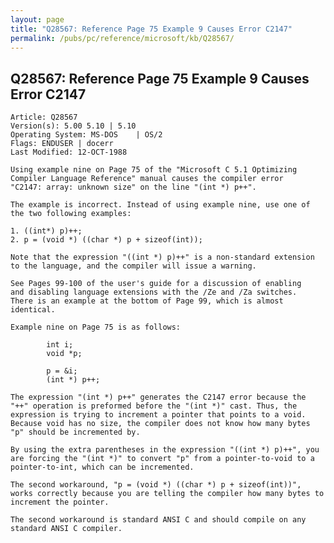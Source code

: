 ```yaml
---
layout: page
title: "Q28567: Reference Page 75 Example 9 Causes Error C2147"
permalink: /pubs/pc/reference/microsoft/kb/Q28567/
---
```


## Q28567: Reference Page 75 Example 9 Causes Error C2147

	Article: Q28567
	Version(s): 5.00 5.10 | 5.10
	Operating System: MS-DOS    | OS/2
	Flags: ENDUSER | docerr
	Last Modified: 12-OCT-1988
	
	Using example nine on Page 75 of the "Microsoft C 5.1 Optimizing
	Compiler Language Reference" manual causes the compiler error
	"C2147: array: unknown size" on the line "(int *) p++".
	
	The example is incorrect. Instead of using example nine, use one of
	the two following examples:
	
	1. ((int*) p)++;
	2. p = (void *) ((char *) p + sizeof(int));
	
	Note that the expression "((int *) p)++" is a non-standard extension
	to the language, and the compiler will issue a warning.
	
	See Pages 99-100 of the user's guide for a discussion of enabling
	and disabling language extensions with the /Ze and /Za switches.
	There is an example at the bottom of Page 99, which is almost
	identical.
	
	Example nine on Page 75 is as follows:
	
	        int i;
	        void *p;
	
	        p = &i;
	        (int *) p++;
	
	The expression "(int *) p++" generates the C2147 error because the
	"++" operation is preformed before the "(int *)" cast. Thus, the
	expression is trying to increment a pointer that points to a void.
	Because void has no size, the compiler does not know how many bytes
	"p" should be incremented by.
	
	By using the extra parentheses in the expression "((int *) p)++", you
	are forcing the "(int *)" to convert "p" from a pointer-to-void to a
	pointer-to-int, which can be incremented.
	
	The second workaround, "p = (void *) ((char *) p + sizeof(int))",
	works correctly because you are telling the compiler how many bytes to
	increment the pointer.
	
	The second workaround is standard ANSI C and should compile on any
	standard ANSI C compiler.
